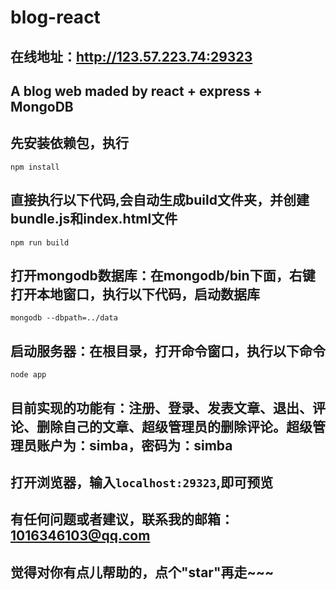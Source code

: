﻿# blog-react
## 在线地址：http://123.57.223.74:29323
## A blog web maded by react + express + MongoDB
## 先安装依赖包，执行
```
npm install
```

## 直接执行以下代码,会自动生成build文件夹，并创建bundle.js和index.html文件
```
npm run build
```
## 打开mongodb数据库：在mongodb/bin下面，右键打开本地窗口，执行以下代码，启动数据库
```
mongodb --dbpath=../data
```
## 启动服务器：在根目录，打开命令窗口，执行以下命令

```
node app
```
## 目前实现的功能有：注册、登录、发表文章、退出、评论、删除自己的文章、超级管理员的删除评论。超级管理员账户为：simba，密码为：simba

## 打开浏览器，输入`localhost:29323`,即可预览

## 有任何问题或者建议，联系我的邮箱：1016346103@qq.com

## 觉得对你有点儿帮助的，点个"star"再走~~~





